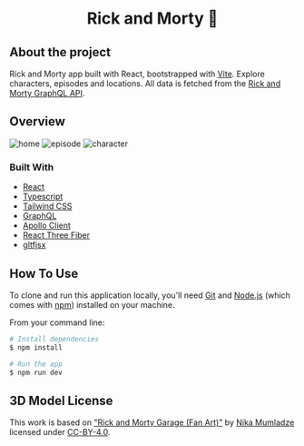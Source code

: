<h1 align="center">Rick and Morty 🧪 </h1>

## About the project

Rick and Morty app built with React, bootstrapped with [Vite](https://vitejs.dev/).
Explore characters, episodes and locations.
All data is fetched from the [Rick and Morty GraphQL API](https://rickandmortyapi.com/documentation/).

## Overview

![home](src/assets/screenshots/home.png)
![episode](src/assets/screenshots/episode.png)
![character](src/assets/screenshots/character.png)

### Built With

- [React](https://reactjs.org/)
- [Typescript](https://www.typescriptlang.org/)
- [Tailwind CSS](https://tailwindcss.com/)
- [GraphQL](https://graphql.org/)
- [Apollo Client](https://apollographql.com/)
- [React Three Fiber](https://docs.pmnd.rs/react-three-fiber)
- [gltfjsx](https://github.com/pmndrs/gltfjsx)

## How To Use

To clone and run this application locally, you'll need [Git](https://git-scm.com) and [Node.js](https://nodejs.org/en/download/) (which comes with [npm](http://npmjs.com)) installed on your machine.

From your command line:

```bash
# Install dependencies
$ npm install

# Run the app
$ npm run dev
```

## 3D Model License

This work is based on ["Rick and Morty Garage (Fan Art)"](https://sketchfab.com/3d-models/rick-and-morty-garage-fan-art-4e882af2241d43bc9870ad7ef13fe539) by [Nika Mumladze](https://sketchfab.com/nikam12345678) licensed under [CC-BY-4.0](http://creativecommons.org/licenses/by/4.0/).

